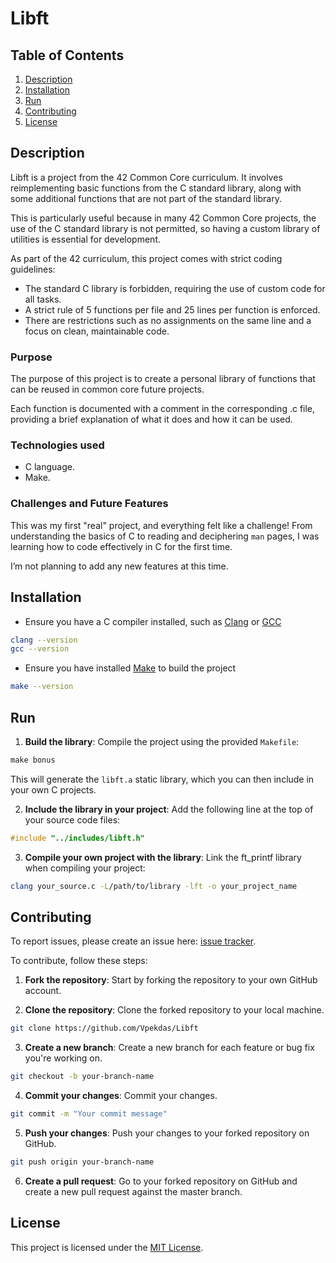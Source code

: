 # Libft

## Table of Contents
1. [Description](#description)
2. [Installation](#installation)
3. [Run](#run)
4. [Contributing](#contributing)
5. [License](#license)

## Description

Libft is a project from the 42 Common Core curriculum. It involves reimplementing basic functions from the C standard library, along with some additional functions that are not part of the standard library. 

This is particularly useful because in many 42 Common Core projects, the use of the C standard library is not permitted, so having a custom library of utilities is essential for development.

As part of the 42 curriculum, this project comes with strict coding guidelines:
- The standard C library is forbidden, requiring the use of custom code for all tasks.
- A strict rule of 5 functions per file and 25 lines per function is enforced.
- There are restrictions such as no assignments on the same line and a focus on clean, maintainable code.

### Purpose

The purpose of this project is to create a personal library of functions that can be reused in  common core future projects.

Each function is documented with a comment in the corresponding .c file, providing a brief explanation of what it does and how it can be used.

### Technologies used

- C language.
- Make.

### Challenges and Future Features

This was my first "real" project, and everything felt like a challenge! From understanding the basics of C to reading and deciphering `man` pages, I was learning how to code effectively in C for the first time.

I’m not planning to add any new features at this time.

## Installation

- Ensure you have a C compiler installed, such as [Clang](https://clang.llvm.org/) or [GCC](https://gcc.gnu.org/)
```bash
clang --version
gcc --version
```
- Ensure you have installed [Make](https://www.gnu.org/software/make/) to build the project
```bash
make --version
```

## Run

1. **Build the library**: Compile the project using the provided `Makefile`:
```c
make bonus
```
This will generate the `libft.a` static library, which you can then include in your own C projects.

2. **Include the library in your project**: Add the following line at the top of your source code files:
```c
#include "../includes/libft.h"
```

3. **Compile your own project with the library**: Link the ft_printf library when compiling your project:
```bash
clang your_source.c -L/path/to/library -lft -o your_project_name
```

## Contributing

To report issues, please create an issue here:  [issue tracker](https://github.com/Vpekdas/Libft/issues).

To contribute, follow these steps:

1. **Fork the repository**: Start by forking the repository to your own GitHub account.

2. **Clone the repository**: Clone the forked repository to your local machine.
```bash
git clone https://github.com/Vpekdas/Libft
```

3. **Create a new branch**: Create a new branch for each feature or bug fix you're working on.
```bash
git checkout -b your-branch-name
```

4. **Commit your changes**: Commit your changes.
```bash
git commit -m "Your commit message"
```

5. **Push your changes**: Push your changes to your forked repository on GitHub.
```bash
git push origin your-branch-name
```

6. **Create a pull request**: Go to your forked repository on GitHub and create a new pull request against the master branch.

## License

This project is licensed under the [MIT License](LICENSE).
